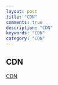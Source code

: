 ```yaml
---
layout: post
title: "CDN"
comments: true
description: "CDN"
keywords: "CDN"
category: "CDN"
---
```


## CDN

[CDN](/CDN)